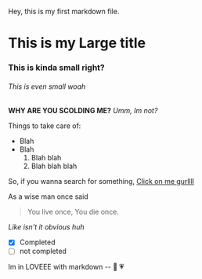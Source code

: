 Hey, this is my first markdown file.

# This is my Large title
### This is kinda small right?
###### This is even small woah

__WHY ARE YOU SCOLDING ME?__
_Umm, Im not?_

Things to take care of:
* Blah
* Blah
	1. Blah blah
	1. Blah blah blah

So, if you wanna search for something, [Click on me gurllll](www.google.com)

As a wise man once said
> You live once,
> You die once.

_Like isn't it obvious huh_


- [x] Completed
- [ ] not completed

Im in LOVEEE with markdown -- :revolving_hearts: :heartpulse:

